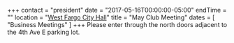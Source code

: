 +++
contact = "president"
date = "2017-05-16T00:00:00-05:00"
endTime = ""
location = "[West Fargo City Hall](/places/west-fargo-city-hall/)"
title = "May Club Meeting"
dates = [ "Business Meetings" ]
+++
Please enter through the north
doors adjacent to the 4th Ave E parking lot.

